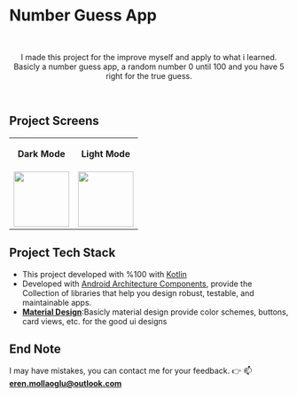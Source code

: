 # Number Guess App

<br>
<p align="center">I made this project for the improve myself and apply to what i learned.<br>
Basicly a number guess app, a random number 0 until 100 and you have 5 right for the true guess.</p>
<br>

## Project Screens

<table align="center">
<tr>
 <td>
  <p align="center"><b>Dark Mode</b></p>
 </td>
 <td>
  <p align="center"><b>Light Mode</b></p>
 </td>
</tr>
<tr>
 <td> 
  <img src="https://user-images.githubusercontent.com/94524411/225426799-4b3054d9-82b7-4fd4-bde8-69657882636b.jpg" width=100>
 </td>
 <td>
  <img src="https://user-images.githubusercontent.com/94524411/225426802-3bb2fd6b-6841-43dc-ab6b-407fd0388a4f.jpg" width=100>
 </td>
</tr>
</table>

## Project Tech Stack

<ul>
 <li>This project developed with %100 with <a href="https://kotlinlang.org/">Kotlin</a></li>
 <li>Developed with <a href="https://developer.android.com/topic/architecture">Android Architecture Components</a>, provide the Collection of libraries that help you design robust, testable, and maintainable apps.</li>
 <li><a href="https://m3.material.io/"><b>Material Design</b></a>:Basicly material design provide color schemes, buttons, card views, etc. for the good ui designs</li>
 </ul>

## End Note

I may have mistakes, you can contact me for your feedback. 👉 📫 **eren.mollaoglu@outlook.com**<br>
